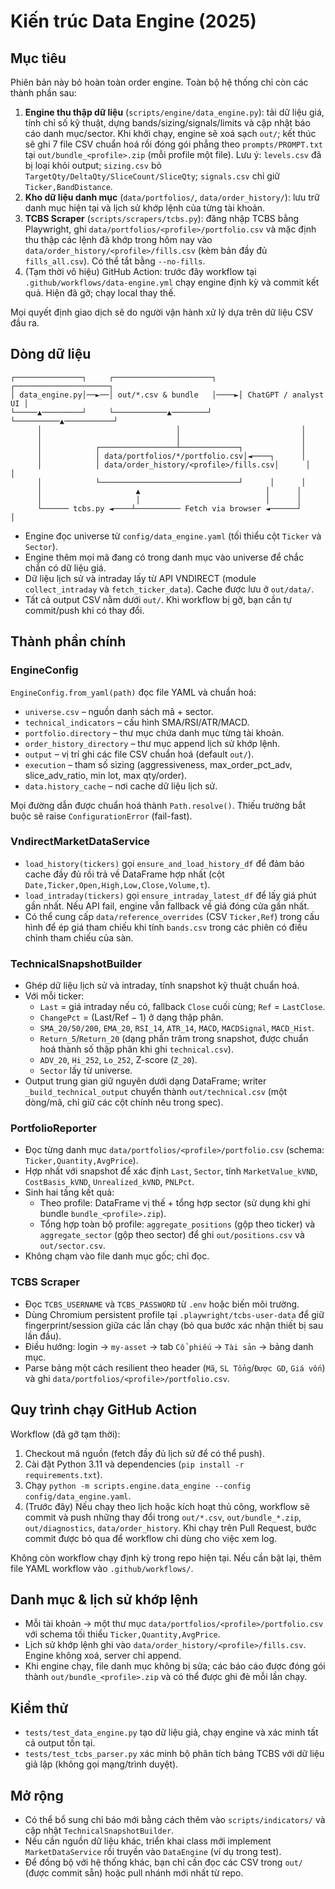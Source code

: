 # Kiến trúc Data Engine (2025)

## Mục tiêu

Phiên bản này bỏ hoàn toàn order engine. Toàn bộ hệ thống chỉ còn các thành phần sau:

1. **Engine thu thập dữ liệu** (`scripts/engine/data_engine.py`): tải dữ liệu giá, tính chỉ số kỹ thuật, dựng bands/sizing/signals/limits và cập nhật báo cáo danh mục/sector. Khi khởi chạy, engine sẽ xoá sạch `out/`; kết thúc sẽ ghi 7 file CSV chuẩn hoá rồi đóng gói phẳng theo `prompts/PROMPT.txt` tại `out/bundle_<profile>.zip` (mỗi profile một file). Lưu ý: `levels.csv` đã bị loại khỏi output; `sizing.csv` bỏ `TargetQty/DeltaQty/SliceCount/SliceQty`; `signals.csv` chỉ giữ `Ticker,BandDistance`.
2. **Kho dữ liệu danh mục** (`data/portfolios/`, `data/order_history/`): lưu trữ danh mục hiện tại và lịch sử khớp lệnh của từng tài khoản.
3. **TCBS Scraper** (`scripts/scrapers/tcbs.py`): đăng nhập TCBS bằng Playwright, ghi `data/portfolios/<profile>/portfolio.csv` và mặc định thu thập các lệnh đã khớp trong hôm nay vào `data/order_history/<profile>/fills.csv` (kèm bản đầy đủ `fills_all.csv`). Có thể tắt bằng `--no-fills`.
4. (Tạm thời vô hiệu) GitHub Action: trước đây workflow tại `.github/workflows/data-engine.yml` chạy engine định kỳ và commit kết quả. Hiện đã gỡ; chạy local thay thế.

Mọi quyết định giao dịch sẽ do người vận hành xử lý dựa trên dữ liệu CSV đầu ra.

## Dòng dữ liệu

```
┌───────────────┐     ┌──────────────────────┐     ┌─────────────────────┐
│ data_engine.py│──►──│ out/*.csv & bundle   │────►│ ChatGPT / analyst UI │
└─────▲─────────┘     └────────────▲────────┘     └──────────▲───────────┘
      │                              │                           │
      │                              │                           │
      │            ┌─────────────────┴─────────────┐             │
      │            │ data/portfolios/*/portfolio.csv│◄────┐      │
      │            │ data/order_history/<profile>/fills.csv│      │      │
      │            └───────────────────────────────┘      │      │
      │                     ▲                            │      │
      │                     │                            │      │
      └────── tcbs.py ◄────┴────────── Fetch via browser ◄──────┘      │
```

- Engine đọc universe từ `config/data_engine.yaml` (tối thiểu cột `Ticker` và `Sector`).
- Engine thêm mọi mã đang có trong danh mục vào universe để chắc chắn có dữ liệu giá.
- Dữ liệu lịch sử và intraday lấy từ API VNDIRECT (module `collect_intraday` và `fetch_ticker_data`). Cache được lưu ở `out/data/`.
- Tất cả output CSV nằm dưới `out/`. Khi workflow bị gỡ, bạn cần tự commit/push khi có thay đổi.

## Thành phần chính

### EngineConfig

`EngineConfig.from_yaml(path)` đọc file YAML và chuẩn hoá:

- `universe.csv` – nguồn danh sách mã + sector.
- `technical_indicators` – cấu hình SMA/RSI/ATR/MACD.
- `portfolio.directory` – thư mục chứa danh mục từng tài khoản.
- `order_history_directory` – thư mục append lịch sử khớp lệnh.
- `output` – vị trí ghi các file CSV chuẩn hoá (default `out/`).
- `execution` – tham số sizing (aggressiveness, max_order_pct_adv, slice_adv_ratio, min lot, max qty/order).
- `data.history_cache` – nơi cache dữ liệu lịch sử.

Mọi đường dẫn được chuẩn hoá thành `Path.resolve()`. Thiếu trường bắt buộc sẽ raise `ConfigurationError` (fail-fast).

### VndirectMarketDataService

- `load_history(tickers)` gọi `ensure_and_load_history_df` để đảm bảo cache đầy đủ rồi trả về DataFrame hợp nhất (cột `Date,Ticker,Open,High,Low,Close,Volume,t`).
- `load_intraday(tickers)` gọi `ensure_intraday_latest_df` để lấy giá phút gần nhất. Nếu API fail, engine vẫn fallback về giá đóng cửa gần nhất.
- Có thể cung cấp `data/reference_overrides` (CSV `Ticker,Ref`) trong cấu hình để ép giá tham chiếu khi tính `bands.csv` trong các phiên có điều chỉnh tham chiếu của sàn.

### TechnicalSnapshotBuilder

- Ghép dữ liệu lịch sử và intraday, tính snapshot kỹ thuật chuẩn hoá.
- Với mỗi ticker:
  - `Last` = giá intraday nếu có, fallback `Close` cuối cùng; `Ref` = `LastClose`.
  - `ChangePct` = (Last/Ref − 1) ở dạng thập phân.
  - `SMA_20/50/200`, `EMA_20`, `RSI_14`, `ATR_14`, `MACD`, `MACDSignal`, `MACD_Hist`.
  - `Return_5`/`Return_20` (dạng phần trăm trong snapshot, được chuẩn hoá thành số thập phân khi ghi `technical.csv`).
  - `ADV_20`, `Hi_252`, `Lo_252`, Z-score (`Z_20`).
  - `Sector` lấy từ universe.
- Output trung gian giữ nguyên dưới dạng DataFrame; writer `_build_technical_output` chuyển thành `out/technical.csv` (một dòng/mã, chỉ giữ các cột chính nêu trong spec).

### PortfolioReporter

- Đọc từng danh mục `data/portfolios/<profile>/portfolio.csv` (schema: `Ticker,Quantity,AvgPrice`).
- Hợp nhất với snapshot để xác định `Last`, `Sector`, tính `MarketValue_kVND`, `CostBasis_kVND`, `Unrealized_kVND`, `PNLPct`.
- Sinh hai tầng kết quả:
  - Theo profile: DataFrame vị thế + tổng hợp sector (sử dụng khi ghi bundle `bundle_<profile>.zip`).
  - Tổng hợp toàn bộ profile: `aggregate_positions` (gộp theo ticker) và `aggregate_sector` (gộp theo sector) để ghi `out/positions.csv` và `out/sector.csv`.
- Không chạm vào file danh mục gốc; chỉ đọc.

### TCBS Scraper

- Đọc `TCBS_USERNAME` và `TCBS_PASSWORD` từ `.env` hoặc biến môi trường.
- Dùng Chromium persistent profile tại `.playwright/tcbs-user-data` để giữ fingerprint/session giữa các lần chạy (bỏ qua bước xác nhận thiết bị sau lần đầu).
- Điều hướng: login -> `my-asset` -> tab `Cổ phiếu` -> `Tài sản` -> bảng danh mục.
- Parse bảng một cách resilient theo header (`Mã`, `SL Tổng`/`Được GD`, `Giá vốn`) và ghi `data/portfolios/<profile>/portfolio.csv`.

## Quy trình chạy GitHub Action

Workflow (đã gỡ tạm thời):

1. Checkout mã nguồn (fetch đầy đủ lịch sử để có thể push).
2. Cài đặt Python 3.11 và dependencies (`pip install -r requirements.txt`).
3. Chạy `python -m scripts.engine.data_engine --config config/data_engine.yaml`.
4. (Trước đây) Nếu chạy theo lịch hoặc kích hoạt thủ công, workflow sẽ commit và push những thay đổi trong `out/*.csv`, `out/bundle_*.zip`, `out/diagnostics`, `data/order_history`. Khi chạy trên Pull Request, bước commit được bỏ qua để workflow chỉ dùng cho việc xem log.

Không còn workflow chạy định kỳ trong repo hiện tại. Nếu cần bật lại, thêm file YAML workflow vào `.github/workflows/`.

## Danh mục & lịch sử khớp lệnh

- Mỗi tài khoản → một thư mục `data/portfolios/<profile>/portfolio.csv` với schema tối thiểu `Ticker,Quantity,AvgPrice`.
- Lịch sử khớp lệnh ghi vào `data/order_history/<profile>/fills.csv`. Engine không xoá, server chỉ append.
- Khi engine chạy, file danh mục không bị sửa; các báo cáo được đóng gói thành `out/bundle_<profile>.zip` và có thể được ghi đè mỗi lần chạy.

## Kiểm thử

- `tests/test_data_engine.py` tạo dữ liệu giả, chạy engine và xác minh tất cả output tồn tại.
- `tests/test_tcbs_parser.py` xác minh bộ phân tích bảng TCBS với dữ liệu giả lập (không gọi mạng/trình duyệt).

## Mở rộng

- Có thể bổ sung chỉ báo mới bằng cách thêm vào `scripts/indicators/` và cập nhật `TechnicalSnapshotBuilder`.
- Nếu cần nguồn dữ liệu khác, triển khai class mới implement `MarketDataService` rồi truyền vào `DataEngine` (ví dụ trong test).
- Để đồng bộ với hệ thống khác, bạn chỉ cần đọc các CSV trong `out/` (được commit sẵn) hoặc pull nhánh mới nhất từ repo.
